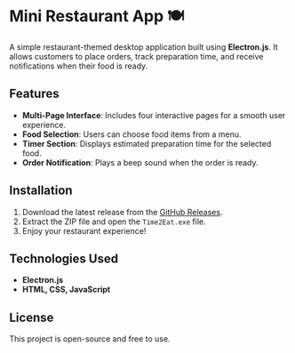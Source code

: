 # Mini Restaurant App 🍽️  

A simple restaurant-themed desktop application built using **Electron.js**. It allows customers to place orders, track preparation time, and receive notifications when their food is ready.  

## Features  
- **Multi-Page Interface**: Includes four interactive pages for a smooth user experience.  
- **Food Selection**: Users can choose food items from a menu.  
- **Timer Section**: Displays estimated preparation time for the selected food.  
- **Order Notification**: Plays a beep sound when the order is ready.  

## Installation  
1. Download the latest release from the [GitHub Releases](https://github.com/Sherin-Jebamalar-M/My-Restaurant-App/releases).  
2. Extract the ZIP file and open the `Time2Eat.exe` file.  
3. Enjoy your restaurant experience!  

## Technologies Used  
- **Electron.js**  
- **HTML, CSS, JavaScript**  

## License  
This project is open-source and free to use.  
